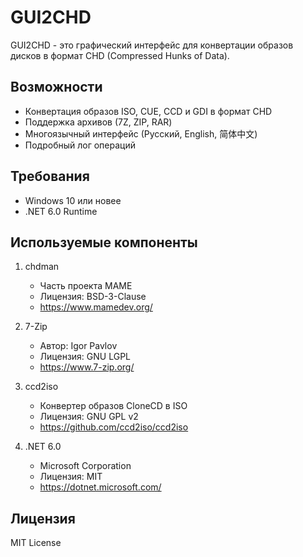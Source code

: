 # GUI2CHD

GUI2CHD - это графический интерфейс для конвертации образов дисков в формат CHD (Compressed Hunks of Data).

## Возможности

- Конвертация образов ISO, CUE, CCD и GDI в формат CHD
- Поддержка архивов (7Z, ZIP, RAR)
- Многоязычный интерфейс (Русский, English, 简体中文)
- Подробный лог операций

## Требования

- Windows 10 или новее
- .NET 6.0 Runtime

## Используемые компоненты

1. chdman
   - Часть проекта MAME
   - Лицензия: BSD-3-Clause
   - https://www.mamedev.org/

2. 7-Zip
   - Автор: Igor Pavlov
   - Лицензия: GNU LGPL
   - https://www.7-zip.org/

3. ccd2iso
   - Конвертер образов CloneCD в ISO
   - Лицензия: GNU GPL v2
   - https://github.com/ccd2iso/ccd2iso

4. .NET 6.0
   - Microsoft Corporation
   - Лицензия: MIT
   - https://dotnet.microsoft.com/

## Лицензия

MIT License
